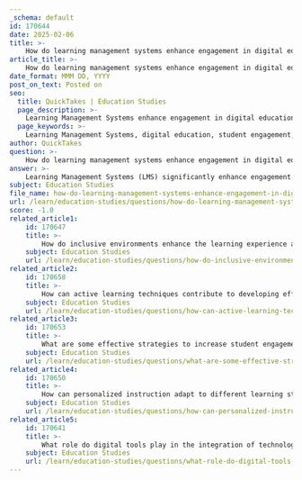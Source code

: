 ```yaml
---
_schema: default
id: 170644
date: 2025-02-06
title: >-
    How do learning management systems enhance engagement in digital education?
article_title: >-
    How do learning management systems enhance engagement in digital education?
date_format: MMM DD, YYYY
post_on_text: Posted on
seo:
  title: QuickTakes | Education Studies
  page_description: >-
    Learning Management Systems enhance engagement in digital education through centralized resources, interactive content, collaboration tools, data insights, support for hybrid models, personalized learning, and gamification elements.
  page_keywords: >-
    Learning Management Systems, digital education, student engagement, interactive learning, collaboration, data-driven insights, hybrid learning, personalized learning, gamification, educational technology
author: QuickTakes
question: >-
    How do learning management systems enhance engagement in digital education?
answer: >-
    Learning Management Systems (LMS) significantly enhance engagement in digital education through various features and functionalities that cater to both students and educators. Here are some key ways in which LMS contribute to increased engagement:\n\n1. **Centralized Access to Resources**: LMS platforms serve as centralized hubs for course materials, assignments, and communication. This organization allows students to easily access all necessary resources in one place, reducing frustration and enabling them to focus on learning.\n\n2. **Interactive Learning Opportunities**: Many LMS include tools for creating interactive content, such as quizzes, discussion forums, and multimedia presentations. For example, educators can design interactive quizzes that provide immediate feedback, allowing students to test their knowledge in real-time and reinforcing learning through active participation.\n\n3. **Collaboration and Communication**: LMS facilitate collaboration among students and between students and instructors. Features such as discussion boards, group projects, and peer feedback mechanisms foster a sense of community and teamwork. Real-time communication tools enable students to engage with their peers and instructors, enhancing the learning experience.\n\n4. **Data-Driven Insights**: LMS allow educators to collect and analyze data on student performance and engagement. This data can inform instructional strategies, helping educators identify areas where students may need additional support. By tailoring their approach based on data insights, educators can enhance student engagement and improve educational outcomes.\n\n5. **Support for Hybrid Learning Models**: The integration of LMS supports hybrid learning models that combine traditional face-to-face instruction with online learning. This flexibility allows educators to leverage the benefits of both methods, providing a more comprehensive educational experience that adapts to various learning environments.\n\n6. **Personalized Learning Experiences**: Many LMS offer features that support personalized learning, allowing students to progress at their own pace. This adaptability caters to individual learning needs and preferences, which can lead to increased motivation and engagement.\n\n7. **Gamification Elements**: Some LMS incorporate gamification elements, such as badges and leaderboards, to motivate students. These features create a dynamic educational experience that encourages active participation and fosters a competitive yet collaborative learning environment.\n\nIn summary, Learning Management Systems enhance engagement in digital education by providing interactive learning opportunities, facilitating collaboration, offering data-driven insights, supporting hybrid learning models, and personalizing the learning experience. These features collectively contribute to a more engaging and effective educational environment.
subject: Education Studies
file_name: how-do-learning-management-systems-enhance-engagement-in-digital-education.md
url: /learn/education-studies/questions/how-do-learning-management-systems-enhance-engagement-in-digital-education
score: -1.0
related_article1:
    id: 170647
    title: >-
        How do inclusive environments enhance the learning experience and social cohesion?
    subject: Education Studies
    url: /learn/education-studies/questions/how-do-inclusive-environments-enhance-the-learning-experience-and-social-cohesion
related_article2:
    id: 170658
    title: >-
        How can active learning techniques contribute to developing effective study habits?
    subject: Education Studies
    url: /learn/education-studies/questions/how-can-active-learning-techniques-contribute-to-developing-effective-study-habits
related_article3:
    id: 170653
    title: >-
        What are some effective strategies to increase student engagement through interactive learning?
    subject: Education Studies
    url: /learn/education-studies/questions/what-are-some-effective-strategies-to-increase-student-engagement-through-interactive-learning
related_article4:
    id: 170650
    title: >-
        How can personalized instruction adapt to different learning styles?
    subject: Education Studies
    url: /learn/education-studies/questions/how-can-personalized-instruction-adapt-to-different-learning-styles
related_article5:
    id: 170641
    title: >-
        What role do digital tools play in the integration of technology in education?
    subject: Education Studies
    url: /learn/education-studies/questions/what-role-do-digital-tools-play-in-the-integration-of-technology-in-education
---
```


&nbsp;